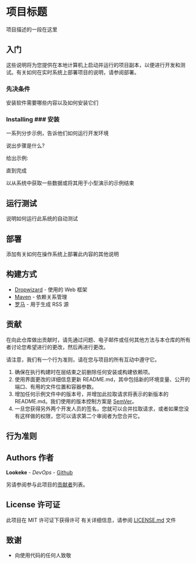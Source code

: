 # 项目标题
项目描述的一段在这里

## 入门
这些说明将为您提供在本地计算机上启动并运行的项目副本，以便进行开发和测试。有关如何在实时系统上部署项目的说明，请参阅部署。

### 先决条件
安装软件需要哪些内容以及如何安装它们

### Installing ### 安装
一系列分步示例，告诉他们如何运行开发环境


说出步骤是什么?

给出示例:


直到完成

以从系统中获取一些数据或将其用于小型演示的示例结束

## 运行测试
说明如何运行此系统的自动测试

## 部署
添加有关如何在操作系统上部署此内容的其他说明

## 构建方式
* [Dropwizard](http://www.dropwizard.io/1.0.2/docs/) - 使用的 Web 框架 
* [Maven](https://maven.apache.org/) - 依赖关系管理 
* [罗马](https://rometools.github.io/rome/) - 用于生成 RSS 源

## 贡献
在向此仓库做出贡献时，请先通过问题、电子邮件或任何其他方法与本仓库的所有者讨论您希望进行的更改，然后再进行更改。

请注意，我们有一个行为准则，请在您与项目的所有互动中遵守它。

1. 确保在执行构建时在层结束之前删除任何安装或构建依赖项。
2. 使用界面更改的详细信息更新 README.md，其中包括新的环境变量、公开的端口、有用的文件位置和容器参数。
3. 增加任何示例文件中的版本号，并增加此拉取请求将表示的新版本的 README.md。我们使用的版本控制方案是 [SemVer](http://semver.org/)。
4. 一旦您获得另外两个开发人员的签名，您就可以合并拉取请求，或者如果您没有这样做的权限，您可以请求第二个审阅者为您合并它。

## 行为准则

## Authors 作者

**Lookeke** - *DevOps* - [Github](https://github.com/Lookeke)

另请参阅参与此项目的[贡献者](https://github.com/Lookeke/project/contributors)列表。

## License 许可证
此项目在 MIT 许可证下获得许可 
有关详细信息，请参阅 [LICENSE.md](LICENSE.md) 文件

## 致谢
* 向使用代码的任何人致敬
